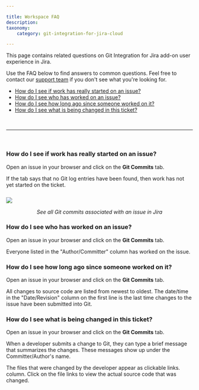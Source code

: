 ```yaml
---

title: Workspace FAQ
description:
taxonomy:
    category: git-integration-for-jira-cloud

---
```


This page contains related questions on Git Integration for Jira add-on user experience in Jira.

Use the FAQ below to find answers to common questions. Feel free to contact our [support team](https://help.gitkraken.com/git-integration-for-jira-cloud/gij-cloud-contact-support/) if you don't see what you're looking for.

- [How do I see if work has really started on an issue?](#how-do-i-see-if-work-has-really-started-on-an-issue)
- [How do I see who has worked on an issue?](#how-do-i-see-who-has-worked-on-an-issue)
- [How do I see how long ago since someone worked on it?](#how-do-i-see-how-long-ago-since-someone-worked-on-it)
- [How do I see what is being changed in this ticket?](#how-do-i-see-what-is-being-changed-in-this-ticket)

&nbsp;
* * *
&nbsp;

### How do I see if work has really started on an issue?

Open an issue in your browser and click on the **Git Commits** tab.

If the tab says that no Git log entries have been found, then work has not yet started on the ticket.

<img src='https://bigbrassband.com/images/bbb/jira-issue-git-commits.png' style='margin:25px auto 15px auto;max-width:100%:;display:block;' />

<p align=center>
    <i>See all Git commits associated with an issue in Jira</i>
</p>

### How do I see who has worked on an issue?

Open an issue in your browser and click on the **Git Commits** tab.

Everyone listed in the "Author/Committer" column has worked on the issue.

### How do I see how long ago since someone worked on it?

Open an issue in your browser and click on the **Git Commits** tab.

All changes to source code are listed from newest to oldest. The date/time in the "Date/Revision" column on the first line is the last time changes to the issue have been submitted into Git.

### How do I see what is being changed in this ticket?

Open an issue in your browser and click on the **Git Commits** tab.

When a developer submits a change to Git, they can type a brief message that summarizes the changes. These messages show up under the Committer/Author's name.

The files that were changed by the developer appear as clickable links. column. Click on the file links to view the actual source code that was changed.

